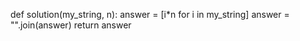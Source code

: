 def solution(my_string, n):
    answer = [i*n for i in my_string]
    answer = "".join(answer)
    return answer